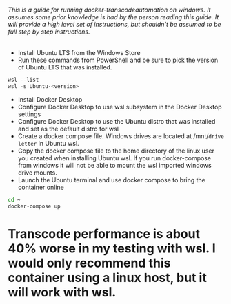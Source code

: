 ###### This is a guide for running docker-transcodeautomation on windows. It assumes some prior knowledge is had by the person reading this guide. It will provide a high level set of instructions, but shouldn't be assumed to be full step by step instructions.

- Install Ubuntu LTS from the Windows Store
- Run these commands from PowerShell and be sure to pick the version of Ubuntu LTS that was installed.
```powershell
wsl --list
wsl -s Ubuntu-<version>
```
- Install Docker Desktop
- Configure Docker Desktop to use wsl subsystem in the Docker Desktop settings
- Configure Docker Desktop to use the Ubuntu distro that was installed and set as the default distro for wsl
- Create a docker compose file. Windows drives are located at /mnt/`drive letter` in Ubuntu wsl.
- Copy the docker compose file to the home directory of the linux user you created when installing Ubuntu wsl. If you run docker-compose from windows it will not be able to mount the wsl imported windows drive mounts.
- Launch the Ubuntu terminal and use docker compose to bring the container online
```sh
cd ~
docker-compose up
```

# Transcode performance is about 40% worse in my testing with wsl. I would only recommend this container using a linux host, but it will work with wsl. 
